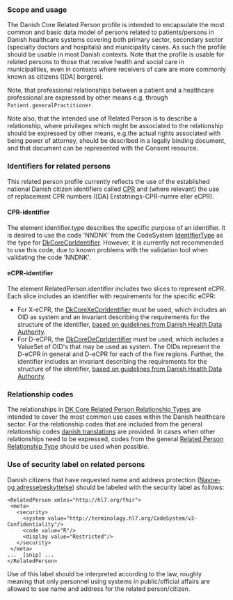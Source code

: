 ### Scope and usage
The Danish Core Related Person profile is intended to encapsulate the most common and basic data model of persons related to patients/persons in Danish healthcare systems covering both primary sector, secondary sector (specialty doctors and hospitals) and municipality cases. As such the profile should be usable in most Danish contexts. Note that the profile is usable for related persons to those that receive health and social care in municipalities, even in contexts where receivers of care are more commonly known as citizens ([DA] borgere).

Note, that professional relationships between a patient and a healthcare professional are expressed by other means e.g. through `Patient.generalPractitioner`.   

Note also, that the intended use of Related Person is to describe a relationship, where privileges which might be associated to the relationship should be expressed by other means, e.g.the actual rights associated with being power of attorney, should be described in a legally binding document, and that document can be represented with the Consent resource.

### Identifiers for related persons
This related person profile currently reflects the use of the established national Danish citizen identifiers called [CPR](https://cpr.dk/) and (where relevant) the use of replacement CPR numbers ([DA] Erstatnings-CPR-numre eller eCPR).

#### CPR-identifier

The element identifier.type describes the specific purpose of an identifier. It is desired to use the code 'NNDNK' from the CodeSystem [IdentifierType](https://terminology.hl7.org/4.0.0/CodeSystem-v2-0203.html) as the type for [DkCoreCprIdentifier](https://hl7.dk/fhir/core/StructureDefinition-dk-core-cpr-identifier.html). However, it is currently not recommended to use this code, due to known problems with the validation tool when validating the code 'NNDNK'.

#### eCPR-identifier

The element RelatedPerson.identifier includes two slices to represent eCPR. Each slice includes an identifier with requirements for the specific eCPR:
* For X-eCPR, the [DkCoreXeCprIdentifier](./StructureDefinition-dk-core-x-ecpr-identifier.html) must be used, which includes an OID as system and an invariant describing the requirements for the structure of the identifier, [based on guidelines from Danish Health Data Authority](https://www.nspop.dk/pages/viewpage.action?pageId=226757583#eCPRFormater(XeCPRogDeCPR)-Formatetfornationaleerstatningspersonnumre-X-eCPR).
* For D-eCPR, the [DkCoreDeCprIdentifier](./StructureDefinition-dk-core-d-ecpr-identifier.html) must be used, which includes a ValueSet of OID's that may be used as system. The OIDs represent the D-eCPR in general and D-eCPR for each of the five regions. Further, the identifier includes an invariant describing the requirements for the structure of the identifier, [based on guidelines from Danish Health Data Authority](https://www.nspop.dk/pages/viewpage.action?pageId=226757583#eCPRFormater(XeCPRogDeCPR)-Formatetfordecentraleerstatningspersonnumre-D-eCPR).

### Relationship codes
The relationships in [DK Core Related Person Relationship Types](ValueSet-dk-core-RelatedPersonRelationshipTypes.html) are intended to cover the most common use cases within the Danish healthcare sector. For the relationship codes that are included from the general relationship codes [danish translations](CodeSystem-role-code-dk-supplement.html) are provided. In cases when other relationships need to be expressed, codes from the general [Related Person Relationship Type](http://hl7.org/fhir/R4/valueset-relatedperson-relationshiptype.html) should be used when possible.  

### Use of security label on related persons
Danish citizens that have requested name and address protection ([Navne- og adressebeskyttelse](https://www.retsinformation.dk/eli/lta/2017/646#idee1fb7b6-c7e7-429d-a738-881c5e486fa6)) should be labeled with the security label as follows:

 ```
 <RelatedPerson xmlns="http://hl7.org/fhir">
  <meta>
    <security>
      <system value="http://terminology.hl7.org/CodeSystem/v3-Confidentiality"/>
      <code value="R"/>
      <display value="Restricted"/>
    </security>
  </meta>
...  [snip] ...
</RelatedPerson>
 ```

Use of this label should be interpreted according to the law, roughly meaning that only personnel using systems in public/official affairs are allowed to see name and address for the related person/citizen.

